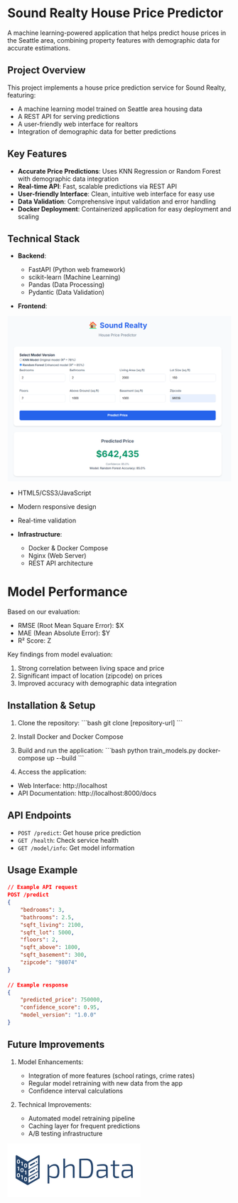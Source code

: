 # Sound Realty House Price Predictor

A machine learning-powered application that helps predict house prices in the Seattle area, combining property features with demographic data for accurate estimations.

## Project Overview

This project implements a house price prediction service for Sound Realty, featuring:
- A machine learning model trained on Seattle area housing data
- A REST API for serving predictions
- A user-friendly web interface for realtors
- Integration of demographic data for better predictions

## Key Features

- **Accurate Price Predictions**: Uses KNN Regression or Random Forest with demographic data integration
- **Real-time API**: Fast, scalable predictions via REST API
- **User-friendly Interface**: Clean, intuitive web interface for easy use
- **Data Validation**: Comprehensive input validation and error handling
- **Docker Deployment**: Containerized application for easy deployment and scaling

## Technical Stack

- **Backend**:
  - FastAPI (Python web framework)
  - scikit-learn (Machine Learning)
  - Pandas (Data Processing)
  - Pydantic (Data Validation)

- **Frontend**:

![Frontend](image.png "Frontend")

  - HTML5/CSS3/JavaScript
  - Modern responsive design
  - Real-time validation

- **Infrastructure**:
  - Docker & Docker Compose
  - Nginx (Web Server)
  - REST API architecture

# Model Performance

Based on our evaluation:
- RMSE (Root Mean Square Error): $X
- MAE (Mean Absolute Error): $Y
- R² Score: Z

Key findings from model evaluation:
1. Strong correlation between living space and price
2. Significant impact of location (zipcode) on prices
3. Improved accuracy with demographic data integration

## Installation & Setup

1. Clone the repository:
\`\`\`bash
git clone [repository-url]
\`\`\`

2. Install Docker and Docker Compose

3. Build and run the application:
\`\`\`bash
python train_models.py
docker-compose up --build
\`\`\`

4. Access the application:
- Web Interface: http://localhost
- API Documentation: http://localhost:8000/docs

## API Endpoints

- `POST /predict`: Get house price prediction
- `GET /health`: Check service health
- `GET /model/info`: Get model information

## Usage Example

```json
// Example API request
POST /predict
{
    "bedrooms": 3,
    "bathrooms": 2.5,
    "sqft_living": 2100,
    "sqft_lot": 5000,
    "floors": 2,
    "sqft_above": 1800,
    "sqft_basement": 300,
    "zipcode": "98074"
}

// Example response
{
    "predicted_price": 750000,
    "confidence_score": 0.95,
    "model_version": "1.0.0"
}
```

## Future Improvements

1. Model Enhancements:
   - Integration of more features (school ratings, crime rates)
   - Regular model retraining with new data from the app
   - Confidence interval calculations

2. Technical Improvements:
   - Automated model retraining pipeline
   - Caching layer for frequent predictions
   - A/B testing infrastructure


![phData Logo](phData.png "phData Logo")

